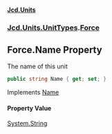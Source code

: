 #### [Jcd.Units](index.md 'index')
### [Jcd.Units.UnitTypes](Jcd.Units.UnitTypes.md 'Jcd.Units.UnitTypes').[Force](Jcd.Units.UnitTypes.Force.md 'Jcd.Units.UnitTypes.Force')

## Force.Name Property

The name of this unit

```csharp
public string Name { get; set; }
```

Implements [Name](Jcd.Units.IUnitOfMeasure_TUnits_.Name.md 'Jcd.Units.IUnitOfMeasure<TUnits>.Name')

#### Property Value
[System.String](https://docs.microsoft.com/en-us/dotnet/api/System.String 'System.String')